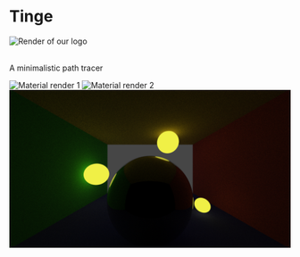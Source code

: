 # Tinge

<img alt="Render of our logo" src="./static/Tinge.png">
<br/><br/>

A minimalistic path tracer

<img alt="Material render 1" src="./showcase/test_5_10.png">
<img alt="Material render 2" src="./showcase/colour_box_1.png">
<img alt="Material render 3" src="./showcase/metal_ball.png">
